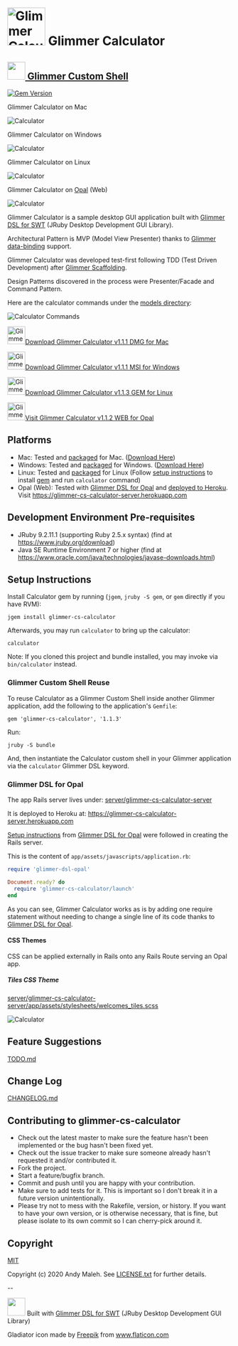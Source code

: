 # <img alt="Glimmer Calculator Icon" src="glimmer-cs-calculator-icon.png" height=85 /> Glimmer Calculator
## [<img src="https://raw.githubusercontent.com/AndyObtiva/glimmer/master/images/glimmer-logo-hi-res.png" height=40 /> Glimmer Custom Shell](https://github.com/AndyObtiva/glimmer-dsl-swt#custom-shell-gem)
[![Gem Version](https://badge.fury.io/rb/glimmer-cs-calculator.svg)](http://badge.fury.io/rb/glimmer-cs-calculator)

Glimmer Calculator on Mac

![Calculator](glimmer-cs-calculator-screenshot.png)

Glimmer Calculator on Windows

![Calculator](glimmer-cs-calculator-screenshot-windows.png)

Glimmer Calculator on Linux

![Calculator](glimmer-cs-calculator-screenshot-linux.png)

Glimmer Calculator on [Opal](#glimmer-dsl-for-opal) (Web)

![Calculator](glimmer-cs-calculator-screenshot-opal.png)

Glimmer Calculator is a sample desktop GUI application built with [Glimmer DSL for SWT](https://github.com/AndyObtiva/glimmer-dsl-swt) (JRuby Desktop Development GUI Library).

Architectural Pattern is MVP (Model View Presenter) thanks to [Glimmer data-binding](https://github.com/AndyObtiva/glimmer-dsl-swt#data-binding) support.

Glimmer Calculator was developed test-first following TDD (Test Driven Development) after [Glimmer Scaffolding](https://github.com/AndyObtiva/glimmer-dsl-swt#scaffolding). 

Design Patterns discovered in the process were Presenter/Facade and Command Pattern.

Here are the calculator commands under the [models directory](lib/models/glimmer/calculator):

![Calculator Commands](glimmer-cs-calculator-command-pattern.png)

[<img alt="Glimmer Calculator Icon" src="glimmer-cs-calculator-icon.png" height=40 />Download Glimmer Calculator v1.1.1 DMG for Mac](https://www.dropbox.com/s/2wbyy0z0w875n39/Glimmer%20Calculator-1.1.1.dmg?dl=1)

[<img alt="Glimmer Calculator Icon" src="glimmer-cs-calculator-icon.png" height=40 />Download Glimmer Calculator v1.1.1 MSI for Windows](https://www.dropbox.com/s/e8b586s2xgjn9bg/Glimmer%20Calculator-1.1.1.msi?dl=1)

[<img alt="Glimmer Calculator Icon" src="glimmer-cs-calculator-icon.png" height=40 />Download Glimmer Calculator v1.1.3 GEM for Linux](#setup-instructions)

[<img alt="Glimmer Calculator Icon" src="glimmer-cs-calculator-icon.png" height=40 />Visit Glimmer Calculator v1.1.2 WEB for Opal](https://glimmer-cs-calculator-server.herokuapp.com)

## Platforms

- Mac: Tested and [packaged](https://github.com/AndyObtiva/glimmer-dsl-swt#packaging--distribution) for Mac. ([Download Here](https://www.dropbox.com/s/2wbyy0z0w875n39/Glimmer%20Calculator-1.1.1.dmg?dl=1))
- Windows: Tested and [packaged](https://github.com/AndyObtiva/glimmer-dsl-swt#packaging--distribution) for Windows. ([Download Here](https://www.dropbox.com/s/e8b586s2xgjn9bg/Glimmer%20Calculator-1.1.1.msi?dl=1))
- Linux: Tested and [packaged](http://rubygems.org/gems/glimmer-cs-calculator) for Linux (Follow [setup instructions](#setup-instructions) to install [gem](http://rubygems.org/gems/glimmer-cs-calculator) and run `calculator` command)
- Opal (Web): Tested with [Glimmer DSL for Opal](https://github.com/AndyObtiva/glimmer-dsl-opal) and [deployed to Heroku](https://glimmer-cs-calculator-server.herokuapp.com). Visit https://glimmer-cs-calculator-server.herokuapp.com

## Development Environment Pre-requisites

- JRuby 9.2.11.1 (supporting Ruby 2.5.x syntax) (find at https://www.jruby.org/download)
- Java SE Runtime Environment 7 or higher (find at https://www.oracle.com/java/technologies/javase-downloads.html)

## Setup Instructions

Install Calculator gem by running (`jgem`, `jruby -S gem`, or `gem` directly if you have RVM):

```
jgem install glimmer-cs-calculator
```

Afterwards, you may run `calculator` to bring up the calculator:

```
calculator
```

Note: If you cloned this project and bundle installed, you may invoke via `bin/calculator` instead. 

### Glimmer Custom Shell Reuse

To reuse Calculator as a Glimmer Custom Shell inside another Glimmer application, add the 
following to the application's `Gemfile`:

```
gem 'glimmer-cs-calculator', '1.1.3'
```

Run:

```
jruby -S bundle
```

And, then instantiate the Calculator custom shell in your Glimmer application via the `calculator` Glimmer DSL keyword.

### Glimmer DSL for Opal

The app Rails server lives under: [server/glimmer-cs-calculator-server](server/glimmer-cs-calculator-server)

It is deployed to Heroku at: https://glimmer-cs-calculator-server.herokuapp.com

[Setup instructions](https://github.com/AndyObtiva/glimmer-dsl-opal#setup) from [Glimmer DSL for Opal](https://github.com/AndyObtiva/glimmer-dsl-opal) were followed in creating the Rails server.

This is the content of `app/assets/javascripts/application.rb`:

```ruby
require 'glimmer-dsl-opal'

Document.ready? do
  require 'glimmer-cs-calculator/launch'
end
```

As you can see, Glimmer Calculator works as is by adding one require statement without needing to change a single line of its code thanks to [Glimmer DSL for Opal](https://github.com/AndyObtiva/glimmer-dsl-opal).

#### CSS Themes

CSS can be applied externally in Rails onto any Rails Route serving an Opal app.

##### Tiles CSS Theme

[server/glimmer-cs-calculator-server/app/assets/stylesheets/welcomes_tiles.scss](server/glimmer-cs-calculator-server/app/assets/stylesheets/welcomes_tiles.scss)

![Calculator](glimmer-cs-calculator-screenshot-opal-tiles.png)

## Feature Suggestions

[TODO.md](TODO.md)

## Change Log

[CHANGELOG.md](CHANGELOG.md)

## Contributing to glimmer-cs-calculator
 
* Check out the latest master to make sure the feature hasn't been implemented or the bug hasn't been fixed yet.
* Check out the issue tracker to make sure someone already hasn't requested it and/or contributed it.
* Fork the project.
* Start a feature/bugfix branch.
* Commit and push until you are happy with your contribution.
* Make sure to add tests for it. This is important so I don't break it in a future version unintentionally.
* Please try not to mess with the Rakefile, version, or history. If you want to have your own version, or is otherwise necessary, that is fine, but please isolate to its own commit so I can cherry-pick around it.

## Copyright

[MIT](https://opensource.org/licenses/MIT)

Copyright (c) 2020 Andy Maleh. See [LICENSE.txt](LICENSE.txt) for further details.

--

[<img src="https://raw.githubusercontent.com/AndyObtiva/glimmer/master/images/glimmer-logo-hi-res.png" height=40 />](https://github.com/AndyObtiva/glimmer) Built with [Glimmer DSL for SWT](https://github.com/AndyObtiva/glimmer-dsl-swt) (JRuby Desktop Development GUI Library)

Gladiator icon made by <a href="https://www.flaticon.com/authors/freepik" title="Freepik">Freepik</a> from <a href="https://www.flaticon.com/" title="Flaticon">www.flaticon.com</a>
